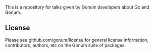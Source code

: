 This is a repository for talks given by Gonum developers about Go and Gonum. 

## License

Please see github.com/gonum/license for general license information, contributors, authors, etc on the Gonum suite of packages.
